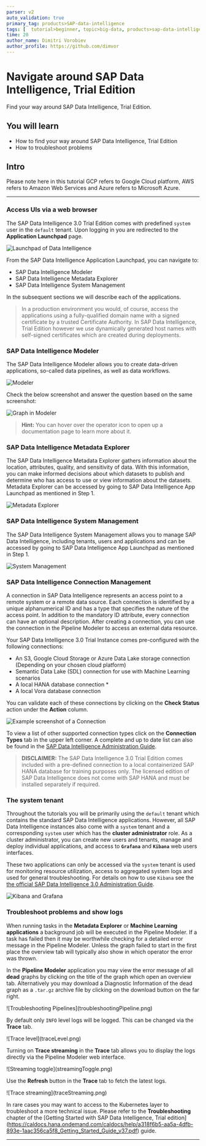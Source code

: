 ```yaml
---
parser: v2
auto_validation: true
primary_tag: products>SAP-data-intelligence
tags: [  tutorial>beginner, topic>big-data, products>sap-data-intelligence  ]
time: 20
author_name: Dimitri Vorobiev
author_profile: https://github.com/dimvor
---
```


# Navigate around SAP Data Intelligence, Trial Edition
<!-- description --> Find your way around SAP Data Intelligence, Trial Edition.

## You will learn  
  - How to find your way around SAP Data Intelligence, Trial Edition
  - How to troubleshoot problems

## Intro
Please note here in this tutorial GCP refers to Google Cloud platform, AWS refers to Amazon Web Services and Azure refers to Microsoft Azure.

---

### Access UIs via a web browser

The SAP Data Intelligence 3.0 Trial Edition comes with predefined `system` user in the `default` tenant. Upon logging in you are redirected to the **Application Launchpad** page.

![Launchpad of Data Intelligence](datahub-trial-v2-navigation_01.png)  

From the SAP Data Intelligence Application Launchpad, you can navigate to:

 - SAP Data Intelligence Modeler
 - SAP Data Intelligence Metadata Explorer
 - SAP Data Intelligence System Management

In the subsequent sections we will describe each of the applications.

>In a production environment you would, of course, access the applications using a fully-qualified domain name with a signed certificate by a trusted Certificate Authority. In SAP Data Intelligence, Trial Edition however we use dynamically generated host names with self-signed certificates which are created during deployments.


### SAP Data Intelligence Modeler

The SAP Data Intelligence Modeler allows you to create data-driven applications, so-called data pipelines, as well as data workflows.

![Modeler](datahub-trial-v2-navigation_02.png)  

Check the below screenshot and answer the question based on the same screenshot:

![Graph in Modeler](datahub-trial-v2-navigation_03.png)

>**Hint:** You can hover over the operator icon to open up a documentation page to learn more about it.








### SAP Data Intelligence Metadata Explorer

The SAP Data Intelligence Metadata Explorer gathers information about the location, attributes, quality, and sensitivity of data. With this information, you can make informed decisions about which datasets to publish and determine who has access to use or view information about the datasets. Metadata Explorer can be accessed by going to SAP Data Intelligence App Launchpad as mentioned in Step 1.

![Metadata Explorer](./datahub-trial-v2-navigation_04.png)  


### SAP Data Intelligence System Management

The SAP Data Intelligence System Management allows you to manage SAP Data Intelligence, including tenants, users and applications and can be accessed by going to SAP Data Intelligence App Launchpad as mentioned in Step 1.

![System Management](./datahub-trial-v2-navigation_05.png)


### SAP Data Intelligence Connection Management

A connection in SAP Data Intelligence represents an access point to a remote system or a remote data source. Each connection is identified by a unique alphanumerical ID and has a type that specifies the nature of the access point. In addition to the mandatory ID attribute, every connection can have an optional description. After creating a connection, you can use the connection in the Pipeline Modeler to access an external data resource.

Your SAP Data Intelligence 3.0 Trial Instance comes pre-configured with the following connections:

 * An S3, Google Cloud Storage or Azure Data Lake storage connection (Depending on your chosen cloud platform)
 * Semantic Data Lake (SDL) connection for use with Machine Learning scenarios
 * A local HANA database connection *
 * A local Vora database connection

You can validate each of these connections by clicking on the **Check Status** action under the **Action** column.

![Example screenshot of a Connection](datahub-trial-v2-navigation_07.png)

To view a list of other supported connection types click on the **Connection Types** tab in the upper left corner. A complete and up to date list can also be found in the [SAP Data Intelligence Administration Guide](https://help.sap.com/viewer/b13b5722c8ff4bf9bb097251310031d0/3.0.latest/en-US/c68bcf2d960547879d7fcc6ab7a2bfa5.html).

>**DISCLAIMER:** The SAP Data Intelligence 3.0 Trial Edition comes included with a pre-defined connection to a local containerized SAP HANA database for training purposes only. The licensed edition of SAP Data Intelligence does not come with SAP HANA and must be installed separately if required.


### The system tenant

Throughout the tutorials you will be primarily using the `default` tenant which contains the standard SAP Data Intelligence applications. However, all SAP Data Intelligence instances also come with a `system` tenant and a corresponding `system` user which has the **cluster administrator** role. As a cluster administrator, you can create new users and tenants, manage and deploy individual applications, and access to  **`Grafana`** and **`Kibana`** web users interfaces.

These two applications can only be accessed via the `system` tenant is used for monitoring resource utilization, access to aggregated system logs and used for general troubleshooting. For details on how to use `Kibana` see the [the official SAP Data Intelligence 3.0 Administration Guide](https://help.sap.com/viewer/b13b5722c8ff4bf9bb097251310031d0/3.0.latest/en-US/6c54d7c683f84e6b9d1eb9a1507e7e46.html).

![Kibana and Grafana](kibana_grafana.png)


### Troubleshoot problems and show logs

When running tasks in the **Metadata Explorer** or **Machine Learning applications** a background job will be executed in the Pipeline Modeler. If a task has failed then it may be worthwhile checking for a detailed error message in the Pipeline Modeler. Unless the graph failed to start in the first place the overview tab will typically also show in which operator the error was thrown.

In the **Pipeline Modeler** application you may view the error message of all **dead** graphs by clicking on the title of the graph which open an overview tab. Alternatively you may download a Diagnostic Information of the dead graph as a `.tar.gz` archive file by clicking on the download button on the far right.

<!-- border -->![Troubleshooting Pipelines](troubleshootingPipeline.png)

By default only `INFO` level logs will be logged. This can be changed via the **Trace** tab.
<!-- border -->![Trace level](traceLevel.png)

Turning on **Trace streaming** in the **Trace** tab allows you to display the logs directly via the Pipeline Modeler web interface.

<!-- border -->![Streaming toggle](streamingToggle.png)

Use the **Refresh** button in the **Trace** tab to fetch the latest logs.

<!-- border -->![Trace streaming](traceStreaming.png)

In rare cases you may want to access to the Kubernetes layer to troubleshoot a more technical issue. Please refer to the **Troubleshooting** chapter of the [Getting Started with SAP Data Intelligence, Trial edition] (https://caldocs.hana.ondemand.com/caldocs/help/a318f6b5-aa5a-4dfb-893e-1aac356ca5f8_Getting_Started_Guide_v37.pdf) guide.




---
